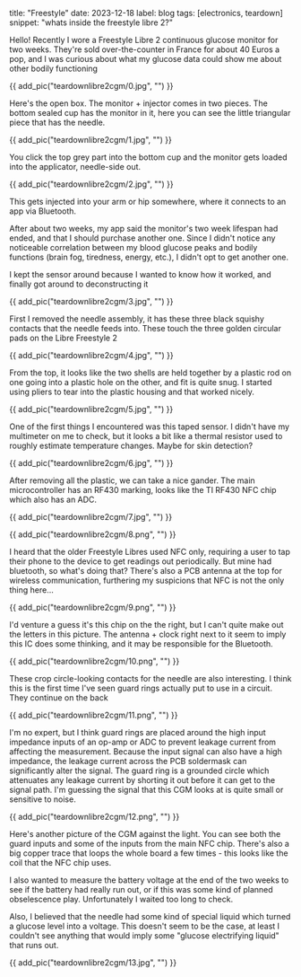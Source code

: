 title: "Freestyle"
date: 2023-12-18
label: blog
tags: [electronics, teardown]
snippet: "whats inside the freestyle libre 2?"

Hello! Recently I wore a Freestyle Libre 2 continuous glucose monitor for two weeks. They're sold over-the-counter in France for about 40 Euros a pop, and I was curious about what my glucose data could show me about other bodily functioning

{{ add_pic("teardownlibre2cgm/0.jpg", "") }}

Here's the open box. The monitor + injector comes in two pieces. The bottom sealed cup has the monitor in it, here you can see the little triangular piece that has the needle.

{{ add_pic("teardownlibre2cgm/1.jpg", "") }}

You click the top grey part into the bottom cup and the monitor gets loaded into the applicator, needle-side out. 

{{ add_pic("teardownlibre2cgm/2.jpg", "") }}

This gets injected into your arm or hip somewhere, where it connects to an app via Bluetooth.

After about two weeks, my app said the monitor's two week lifespan had ended, and that I should purchase another one. Since I didn't notice any noticeable correlation between my blood glucose peaks and bodily functions (brain fog, tiredness, energy, etc.), I didn't opt to get another one.

I kept the sensor around because I wanted to know how it worked, and finally got around to deconstructing it

{{ add_pic("teardownlibre2cgm/3.jpg", "") }}

First I removed the needle assembly, it has these three black squishy contacts that the needle feeds into. These touch the three golden circular pads on the Libre Freestyle 2

{{ add_pic("teardownlibre2cgm/4.jpg", "") }}

From the top, it looks like the two shells are held together by a plastic rod on one going into a plastic hole on the other, and fit is quite snug. I started using pliers to tear into the plastic housing and that worked nicely.

{{ add_pic("teardownlibre2cgm/5.jpg", "") }}

One of the first things I encountered was this taped sensor. I didn't have my multimeter on me to check, but it looks a bit like a thermal resistor used to roughly estimate temperature changes. Maybe for skin detection?

{{ add_pic("teardownlibre2cgm/6.jpg", "") }}

After removing all the plastic, we can take a nice gander. The main microcontroller has an RF430 marking, looks like the TI RF430 NFC chip which also has an ADC. 

{{ add_pic("teardownlibre2cgm/7.jpg", "") }}

{{ add_pic("teardownlibre2cgm/8.png", "") }}

I heard that the older Freestyle Libres used NFC only, requiring a user to tap their phone to the device to get readings out periodically. But mine had bluetooth, so what's doing that? There's also a PCB antenna at the top for wireless communication, furthering my suspicions that NFC is not the only thing here...

{{ add_pic("teardownlibre2cgm/9.png", "") }}

I'd venture a guess it's this chip on the the right, but I can't quite make out the letters in this picture. The antenna + clock right next to it seem to imply this IC does some thinking, and it may be responsible for the Bluetooth. 

{{ add_pic("teardownlibre2cgm/10.png", "") }}

These crop circle-looking contacts for the needle are also interesting. I think this is the first time I've seen guard rings actually put to use in a circuit. They continue on the back

{{ add_pic("teardownlibre2cgm/11.png", "") }}

I'm no expert, but I think guard rings are placed around the high input impedance inputs of an op-amp or ADC to prevent leakage current from affecting the measurement. Because the input signal can also have a high impedance, the leakage current across the PCB soldermask can significantly alter the signal. The guard ring is a grounded circle which attenuates any leakage current by shorting it out before it can get to the signal path. I'm guessing the signal that this CGM looks at is quite small or sensitive to noise.

{{ add_pic("teardownlibre2cgm/12.png", "") }}

Here's another picture of the CGM against the light. You can see both the guard inputs and some of the inputs from the main NFC chip. There's also a big copper trace that loops the whole board a few times - this looks like the coil that the NFC chip uses.

I also wanted to measure the battery voltage at the end of the two weeks to see if the battery had really run out, or if this was some kind of planned obselescence play. Unfortunately I waited too long to check.

Also, I believed that the needle had some kind of special liquid which turned a glucose level into a voltage. This doesn't seem to be the case, at least I couldn't see anything that would imply some "glucose electrifying liquid" that runs out. 

{{ add_pic("teardownlibre2cgm/13.jpg", "") }}
